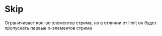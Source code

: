 # Skip

Ограничивает кол-во элементов стрима, но в отличии от limit он будет пропускать первые n-элементов стрима

